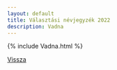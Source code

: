 ```yaml
---
layout: default
title: Választási névjegyzék 2022
description: Vadna
---
```


{% include Vadna.html %}

[Vissza](./)